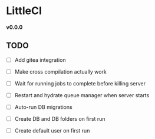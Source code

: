# LittleCI

**v0.0.0**


## TODO

- [ ] Add gitea integration
- [ ] Make cross compilation actually work
- [ ] Wait for running jobs to complete before killing server
- [ ] Restart and hydrate queue manager when server starts
- [ ] Auto-run DB migrations
- [ ] Create DB and DB folders on first run
- [ ] Create default user on first run


